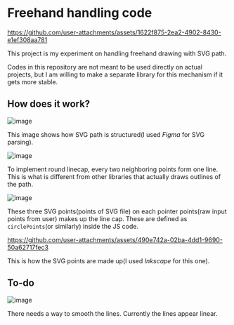 # Freehand handling code

https://github.com/user-attachments/assets/1622f875-2ea2-4902-8430-e1ef308aa781

This project is my experiment on handling freehand drawing with SVG path.

Codes in this repository are not meant to be used directly on actual projects, but I am willing to make a separate library for this mechanism if it gets more stable.

## How does it work?

![image](https://github.com/user-attachments/assets/41082b6e-913e-41aa-ab28-f3ea104b01f4)

This image shows how SVG path is structured(I used *Figma* for SVG parsing).

![image](https://github.com/user-attachments/assets/f7cc2cdd-c93b-4cb0-955f-4f7e7ec6ad40)

To implement round linecap, every two neighboring points form one line. This is what is different from other libraries that actually draws outlines of the path.

![image](https://github.com/user-attachments/assets/9e8789d5-e284-44b1-af88-7a72f454bd00)

These three SVG points(points of SVG file) on each pointer points(raw input points from user) makes up the line cap. These are defined as `circlePoints`(or similarly) inside the JS code.

https://github.com/user-attachments/assets/490e742a-02ba-4dd1-9690-50a62717fec3

This is how the SVG points are made up(I used *Inkscape* for this one).

## To-do

![image](https://github.com/user-attachments/assets/d57eab65-b205-4ed4-99d3-4c5ade9f3efd)

There needs a way to smooth the lines. Currently the lines appear linear.

